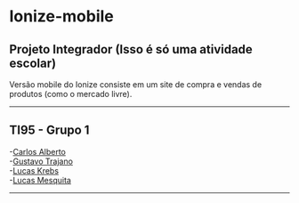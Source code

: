 # Ionize-mobile
## Projeto Integrador (Isso é só uma atividade escolar)  
Versão mobile do Ionize consiste em um site de compra e vendas de produtos (como o mercado livre).  
***
## TI95 - Grupo 1  
-[Carlos Alberto](https://github.com/kyller2k)    
-[Gustavo Trajano](https://github.com/gustavo-192)  
-[Lucas Krebs](https://github.com/KrebsCoder)  
-[Lucas Mesquita](https://github.com/mesquitakkk)  
***
